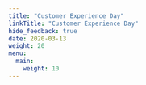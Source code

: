 ```yaml
---
title: "Customer Experience Day"
linkTitle: "Customer Experience Day"
hide_feedback: true
date: 2020-03-13
weight: 20
menu:
  main:
    weight: 10
---
```

